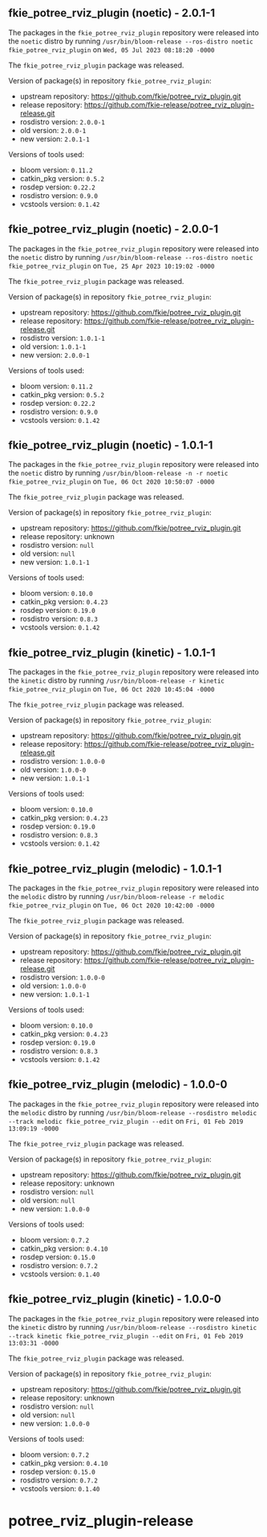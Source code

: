 ## fkie_potree_rviz_plugin (noetic) - 2.0.1-1

The packages in the `fkie_potree_rviz_plugin` repository were released into the `noetic` distro by running `/usr/bin/bloom-release --ros-distro noetic fkie_potree_rviz_plugin` on `Wed, 05 Jul 2023 08:18:20 -0000`

The `fkie_potree_rviz_plugin` package was released.

Version of package(s) in repository `fkie_potree_rviz_plugin`:

- upstream repository: https://github.com/fkie/potree_rviz_plugin.git
- release repository: https://github.com/fkie-release/potree_rviz_plugin-release.git
- rosdistro version: `2.0.0-1`
- old version: `2.0.0-1`
- new version: `2.0.1-1`

Versions of tools used:

- bloom version: `0.11.2`
- catkin_pkg version: `0.5.2`
- rosdep version: `0.22.2`
- rosdistro version: `0.9.0`
- vcstools version: `0.1.42`


## fkie_potree_rviz_plugin (noetic) - 2.0.0-1

The packages in the `fkie_potree_rviz_plugin` repository were released into the `noetic` distro by running `/usr/bin/bloom-release --ros-distro noetic fkie_potree_rviz_plugin` on `Tue, 25 Apr 2023 10:19:02 -0000`

The `fkie_potree_rviz_plugin` package was released.

Version of package(s) in repository `fkie_potree_rviz_plugin`:

- upstream repository: https://github.com/fkie/potree_rviz_plugin.git
- release repository: https://github.com/fkie-release/potree_rviz_plugin-release.git
- rosdistro version: `1.0.1-1`
- old version: `1.0.1-1`
- new version: `2.0.0-1`

Versions of tools used:

- bloom version: `0.11.2`
- catkin_pkg version: `0.5.2`
- rosdep version: `0.22.2`
- rosdistro version: `0.9.0`
- vcstools version: `0.1.42`


## fkie_potree_rviz_plugin (noetic) - 1.0.1-1

The packages in the `fkie_potree_rviz_plugin` repository were released into the `noetic` distro by running `/usr/bin/bloom-release -n -r noetic fkie_potree_rviz_plugin` on `Tue, 06 Oct 2020 10:50:07 -0000`

The `fkie_potree_rviz_plugin` package was released.

Version of package(s) in repository `fkie_potree_rviz_plugin`:

- upstream repository: https://github.com/fkie/potree_rviz_plugin.git
- release repository: unknown
- rosdistro version: `null`
- old version: `null`
- new version: `1.0.1-1`

Versions of tools used:

- bloom version: `0.10.0`
- catkin_pkg version: `0.4.23`
- rosdep version: `0.19.0`
- rosdistro version: `0.8.3`
- vcstools version: `0.1.42`


## fkie_potree_rviz_plugin (kinetic) - 1.0.1-1

The packages in the `fkie_potree_rviz_plugin` repository were released into the `kinetic` distro by running `/usr/bin/bloom-release -r kinetic fkie_potree_rviz_plugin` on `Tue, 06 Oct 2020 10:45:04 -0000`

The `fkie_potree_rviz_plugin` package was released.

Version of package(s) in repository `fkie_potree_rviz_plugin`:

- upstream repository: https://github.com/fkie/potree_rviz_plugin.git
- release repository: https://github.com/fkie-release/potree_rviz_plugin-release.git
- rosdistro version: `1.0.0-0`
- old version: `1.0.0-0`
- new version: `1.0.1-1`

Versions of tools used:

- bloom version: `0.10.0`
- catkin_pkg version: `0.4.23`
- rosdep version: `0.19.0`
- rosdistro version: `0.8.3`
- vcstools version: `0.1.42`


## fkie_potree_rviz_plugin (melodic) - 1.0.1-1

The packages in the `fkie_potree_rviz_plugin` repository were released into the `melodic` distro by running `/usr/bin/bloom-release -r melodic fkie_potree_rviz_plugin` on `Tue, 06 Oct 2020 10:42:00 -0000`

The `fkie_potree_rviz_plugin` package was released.

Version of package(s) in repository `fkie_potree_rviz_plugin`:

- upstream repository: https://github.com/fkie/potree_rviz_plugin.git
- release repository: https://github.com/fkie-release/potree_rviz_plugin-release.git
- rosdistro version: `1.0.0-0`
- old version: `1.0.0-0`
- new version: `1.0.1-1`

Versions of tools used:

- bloom version: `0.10.0`
- catkin_pkg version: `0.4.23`
- rosdep version: `0.19.0`
- rosdistro version: `0.8.3`
- vcstools version: `0.1.42`


## fkie_potree_rviz_plugin (melodic) - 1.0.0-0

The packages in the `fkie_potree_rviz_plugin` repository were released into the `melodic` distro by running `/usr/bin/bloom-release --rosdistro melodic --track melodic fkie_potree_rviz_plugin --edit` on `Fri, 01 Feb 2019 13:09:19 -0000`

The `fkie_potree_rviz_plugin` package was released.

Version of package(s) in repository `fkie_potree_rviz_plugin`:

- upstream repository: https://github.com/fkie/potree_rviz_plugin.git
- release repository: unknown
- rosdistro version: `null`
- old version: `null`
- new version: `1.0.0-0`

Versions of tools used:

- bloom version: `0.7.2`
- catkin_pkg version: `0.4.10`
- rosdep version: `0.15.0`
- rosdistro version: `0.7.2`
- vcstools version: `0.1.40`


## fkie_potree_rviz_plugin (kinetic) - 1.0.0-0

The packages in the `fkie_potree_rviz_plugin` repository were released into the `kinetic` distro by running `/usr/bin/bloom-release --rosdistro kinetic --track kinetic fkie_potree_rviz_plugin --edit` on `Fri, 01 Feb 2019 13:03:31 -0000`

The `fkie_potree_rviz_plugin` package was released.

Version of package(s) in repository `fkie_potree_rviz_plugin`:

- upstream repository: https://github.com/fkie/potree_rviz_plugin.git
- release repository: unknown
- rosdistro version: `null`
- old version: `null`
- new version: `1.0.0-0`

Versions of tools used:

- bloom version: `0.7.2`
- catkin_pkg version: `0.4.10`
- rosdep version: `0.15.0`
- rosdistro version: `0.7.2`
- vcstools version: `0.1.40`


# potree_rviz_plugin-release
